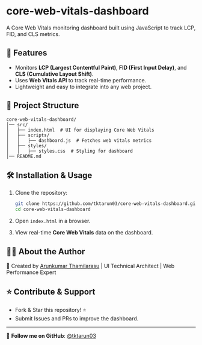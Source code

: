 # core-web-vitals-dashboard

A Core Web Vitals monitoring dashboard built using JavaScript to track LCP, FID, and CLS metrics.

## 🚀 Features
- Monitors **LCP (Largest Contentful Paint)**, **FID (First Input Delay)**, and **CLS (Cumulative Layout Shift)**.
- Uses **Web Vitals API** to track real-time performance.
- Lightweight and easy to integrate into any web project.

## 📂 Project Structure
```
core-web-vitals-dashboard/
│── src/
│   ├── index.html  # UI for displaying Core Web Vitals
│   ├── scripts/
│   │   ├── dashboard.js  # Fetches web vitals metrics
│   ├── styles/
│   │   ├── styles.css  # Styling for dashboard
│── README.md
```

## 🛠 Installation & Usage

1. Clone the repository:
   ```bash
   git clone https://github.com/tktarun03/core-web-vitals-dashboard.git
   cd core-web-vitals-dashboard
   ```

2. Open `index.html` in a browser.

3. View real-time **Core Web Vitals** data on the dashboard.

## 👨‍💻 About the Author

🚀 Created by [Arunkumar Thamilarasu](https://github.com/tktarun03) | UI Technical Architect | Web Performance Expert

## ⭐ Contribute & Support
- Fork & Star this repository! ⭐
- Submit Issues and PRs to improve the dashboard.

---
🎯 **Follow me on GitHub**: [@tktarun03](https://github.com/tktarun03)
